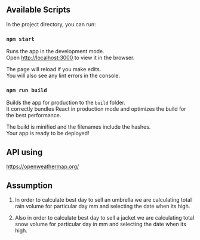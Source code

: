 ## Available Scripts

In the project directory, you can run:

### `npm start`

Runs the app in the development mode.<br />
Open [http://localhost:3000](http://localhost:3000) to view it in the browser.

The page will reload if you make edits.<br />
You will also see any lint errors in the console.

### `npm run build`

Builds the app for production to the `build` folder.<br />
It correctly bundles React in production mode and optimizes the build for the best performance.

The build is minified and the filenames include the hashes.<br />
Your app is ready to be deployed!

## API using

https://openweathermap.org/

## Assumption

1. In order to calculate best day to sell an umbrella we are calculating total rain volume for particular day mm and selecting the date when its high.

2. Also in order to calculate best day to sell a jacket we are calculating total snow volume for particular day in mm and selecting the date when its high.
